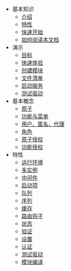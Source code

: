 * 基本知识
    - [介绍](/zh-cn/)
    - [特性](/zh-cn/basic/feature.md)
    - [快速开始](/zh-cn/basic/getting-started.md)
    - [如何阅读本文档](/zh-cn/basic/how.md)
* 演示
    - [目标](/zh-cn/demo/goal.md)
    - [快速体验](/zh-cn/demo/quick.md)
    - [创建模块](/zh-cn/demo/create-module.md)
    - [文件清单](/zh-cn/demo/file.md)
    - [启动服务](/zh-cn/demo/run.md)
    - [测试驱动](/zh-cn/demo/test.md)
* 基本概念
    - [原子](/zh-cn/concept/atom.md)
    - [功能与菜单](/zh-cn/concept/function.md)
    - [用户、匿名、代理](/zh-cn/concept/user.md)
    - [角色](/zh-cn/concept/role.md)
    - [原子授权](/zh-cn/concept/atomright.md)
    - [功能授权](/zh-cn/concept/functionright.md)
* 特性
    - [运行环境](/zh-cn/feature/env.md)
    - [多实例](/zh-cn/feature/instance.md)
    - [中间件](/zh-cn/feature/middle.md)
    - [启动项](/zh-cn/feature/startup.md)
    - [队列](/zh-cn/feature/queue.md)
    - [序列](/zh-cn/feature/sequence.md)
    - [缓存](/zh-cn/feature/cache.md)
    - [路由钩子](/zh-cn/feature/hook.md)
    - [状态](/zh-cn/feature/status.md)
    - [验证](/zh-cn/feature/validate.md)
    - [设置](/zh-cn/feature/settings.md)
    - [认证](/zh-cn/feature/auth.md)
    - [测试驱动](/zh-cn/feature/test.md)
    - [模块编译](/zh-cn/feature/compile.md)

